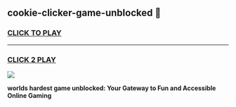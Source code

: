 
## cookie-clicker-game-unblocked 👋
<h3>
<a href="https://premium.freeplayer.one?title=cookie-clicker-game-unblocked&ref=14F">CLICK TO PLAY</a></h3>
<hr>

<h3>
<a href="https://premium.freeplayer.one?title=cookie-clicker-game-unblocked&ref=14F">CLICK 2 PLAY</a>
  
</h3>

<a href="https://premium.freeplayer.one?title=cookie-clicker-game-unblocked&ref=12F/"><img src="https://clearcache.store/games.png"></a>


**worlds hardest game unblocked: Your Gateway to Fun and Accessible Online Gaming**
